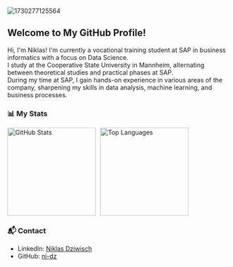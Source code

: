 
![1730277125564](https://github.com/user-attachments/assets/8f88fea6-0d14-4fd7-ba6e-46868e233977?raw=true)

## Welcome to My GitHub Profile!

Hi, I'm Niklas! I'm currently a vocational training student at SAP in business informatics with a focus on Data Science.  
I study at the Cooperative State University in Mannheim, alternating between theoretical studies and practical phases at SAP.  
During my time at SAP, I gain hands-on experience in various areas of the company, sharpening my skills in data analysis, machine learning, and business processes.

### 📊 My Stats

<div style="display: flex; align-items: stretch; gap: 10px;">
    <img src="https://github-readme-stats.vercel.app/api?username=ni-dz&show=reviews,discussions_started,discussions_answered,prs_merged&theme=algolia&show_icons=true&card_width=400&rank_icon=github&hide_rank=false&include_all_commits=true" alt="GitHub Stats" style="height: 200px;">
    <img src="https://github-readme-stats.vercel.app/api/top-langs/?username=ni-dz&langs_count=8&theme=algolia&card_width=400" alt="Top Languages" style="height: 200px;">
</div>


### 📬 Contact

- LinkedIn: [Niklas Dziwisch](https://www.linkedin.com/in/dziwisch/)
- GitHub: [ni-dz](https://github.com/ni-dz)
